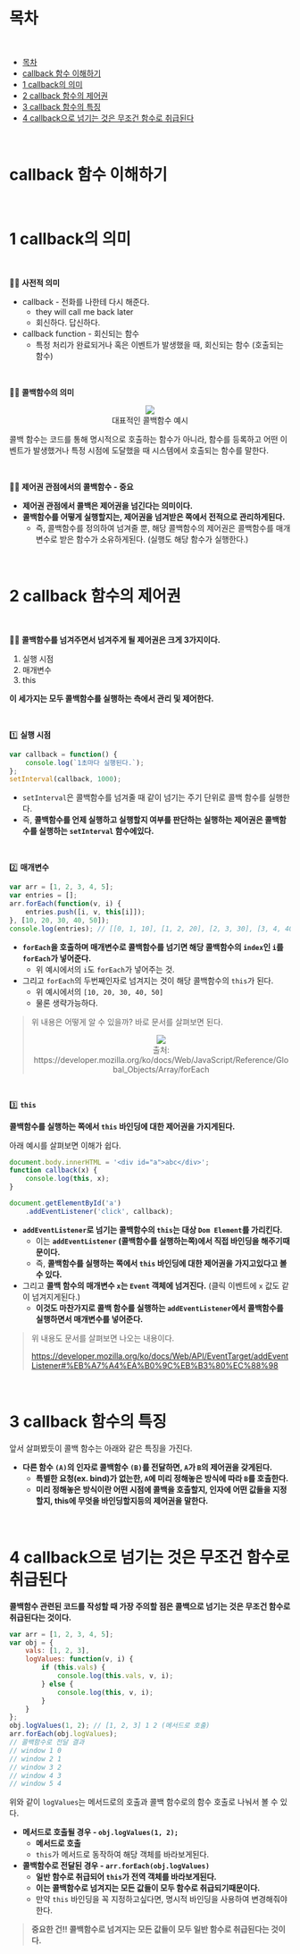 # 목차

<br>

- [목차](#목차)
- [callback 함수 이해하기](#callback-함수-이해하기)
- [1 callback의 의미](#1-callback의-의미)
- [2 callback 함수의 제어권](#2-callback-함수의-제어권)
- [3 callback 함수의 특징](#3-callback-함수의-특징)
- [4 callback으로 넘기는 것은 무조건 함수로 취급된다](#4-callback으로-넘기는-것은-무조건-함수로-취급된다)

<br>

# callback 함수 이해하기

<br>

# 1 callback의 의미

<br>

💁‍♂️ **사전적 의미**

* callback - 전화를 나한테 다시 해준다.
  * they will call me back later
  * 회신하다. 답신하다.
* callback function - 회신되는 함수
  * 특정 처리가 완료되거나 혹은 이벤트가 발생했을 때, 회신되는 함수 (호출되는 함수)

<br>

💁‍♂️ **콜백함수의 의미**

<p align="center"><img src="./image/callback_example.png"><br>대표적인 콜백함수 예시 </p>

콜백 함수는 코드를 통해 명시적으로 호출하는 함수가 아니라, 함수를 등록하고 어떤 이벤트가 발생했거나 특정 시점에 도달했을 때 시스템에서 호출되는 함수를 말한다.

<br>

💁‍♂️ **제어권 관점에서의 콜백함수 - 중요**

* **제어권 관점에서 콜백은 제어권을 넘긴다는 의미이다.**
* **콜백함수를 어떻게 실행할지는, 제어권을 넘겨받은 쪽에서 전적으로 관리하게된다.**
  * 즉, 콜백함수를 정의하여 넘겨줄 뿐, 해당 콜백함수의 제어권은 콜백함수를 매개변수로 받은 함수가 소유하게된다. (실행도 해당 함수가 실행한다.)

<br>

# 2 callback 함수의 제어권

<br>

💁‍♂️ **콜백함수를 넘겨주면서 넘겨주게 될 제어권은 크게 3가지이다.**

1. 실행 시점
2. 매개변수
3. this

**이 세가지는 모두 콜백함수를 실행하는 측에서 관리 및 제어한다.**

<br>

1️⃣ **실행 시점**

```js
var callback = function() {
    console.log(`1초마다 실행된다.`);
};
setInterval(callback, 1000);
```
* `setInterval`은 콜백함수를 넘겨줄 때 같이 넘기는 주기 단위로 콜백 함수를 실행한다.
* 즉, **콜백함수를 언제 실행하고 실행할지 여부를 판단하는 실행하는 제어권은 콜백함수를 실행하는 `setInterval` 함수에있다.**

<br>

2️⃣ **매개변수**

```js
var arr = [1, 2, 3, 4, 5];
var entries = [];
arr.forEach(function(v, i) {
    entries.push([i, v, this[i]]);
}, [10, 20, 30, 40, 50]);
console.log(entries); // [[0, 1, 10], [1, 2, 20], [2, 3, 30], [3, 4, 40], [4, 5, 50]]
```
* **`forEach`을 호출하며 매개변수로 콜백함수를 넘기면 해당 콜백함수의 `index`인 `i`를 `forEach`가 넣어준다.**
  * 위 예시에서의 `i`도 `forEach`가 넣어주는 것.
* 그리고 `forEach`의 두번째인자로 넘겨지는 것이 해당 콜백함수의 `this`가 된다.
  * 위 예시에서의 `[10, 20, 30, 40, 50]`
  * 물론 생략가능하다.

> 위 내용은 어떻게 알 수 있을까? 바로 문서를 살펴보면 된다.
> 
> <p align="center"><img src="./image/callback_example_2.png"><br>출처: https://developer.mozilla.org/ko/docs/Web/JavaScript/Reference/Global_Objects/Array/forEach </p>

<br>

3️⃣ **`this`**

**콜백함수를 실행하는 쪽에서 `this` 바인딩에 대한 제어권을 가지게된다.**

아래 예시를 살펴보면 이해가 쉽다.

```js
document.body.innerHTML = '<div id="a">abc</div>';
function callback(x) {
    console.log(this, x);
}

document.getElementById('a')
    .addEventListener('click', callback);
```
* **`addEventListener`로 넘기는 콜백함수의 `this`는 대상 `Dom Element`를 가리킨다.**
  * 이는 **`addEventListener` (콜백함수를 실행하는쪽)에서 직접 바인딩을 해주기때문이다.**
  * 즉, **콜백함수를 실행하는 쪽에서 `this` 바인딩에 대한 제어권을 가지고있다고 볼 수 있다.**
* 그리고 **콜백 함수의 매개변수 `x`는 `Event` 객체에 넘겨진다.** (클릭 이벤트에 `x` 값도 같이 넘겨지게된다.)
  * **이것도 마찬가지로 콜백 함수를 실행하는 `addEventListener`에서 콜백함수를 실행하면서 매개변수를 넣어준다.**

> 위 내용도 문서를 살펴보면 나오는 내용이다.
> 
> https://developer.mozilla.org/ko/docs/Web/API/EventTarget/addEventListener#%EB%A7%A4%EA%B0%9C%EB%B3%80%EC%88%98

<br>

# 3 callback 함수의 특징
앞서 살펴봤듯이 콜백 함수는 아래와 같은 특징을 가진다.

* **다른 함수 `(A)`의 인자로 콜백함수 `(B)`를 전달하면, `A`가 `B`의 제어권을 갖게된다.**
  * **특별한 요청(ex. bind)가 없는한, `A`에 미리 정해놓은 방식에 따라 `B`를 호출한다.**
  * **미리 정해놓은 방식이란 어떤 시점에 콜백을 호출할지, 인자에 어떤 값들을 지정할지, this에 무엇을 바인딩할지등의 제어권을 말한다.**

<br>

# 4 callback으로 넘기는 것은 무조건 함수로 취급된다
**콜백함수 관련된 코드를 작성할 때 가장 주의할 점은 콜백으로 넘기는 것은 무조건 함수로 취급된다는 것이다.**

```js
var arr = [1, 2, 3, 4, 5];
var obj = {
    vals: [1, 2, 3],
    logValues: function(v, i) {
        if (this.vals) {
            console.log(this.vals, v, i);
        } else {
            console.log(this, v, i);
        }
    }
};
obj.logValues(1, 2); // [1, 2, 3] 1 2 (메서드로 호출)
arr.forEach(obj.logValues); 
// 콜백함수로 전달 결과
// window 1 0 
// window 2 1 
// window 3 2 
// window 4 3 
// window 5 4 
```

위와 같이 `logValues`는 메서드로의 호출과 콜백 함수로의 함수 호출로 나눠서 볼 수 있다.

* **메서드로 호출될 경우 - `obj.logValues(1, 2);`**
  * **메서드로 호출**
  * `this`가 메서드로 동작하여 해당 객체를 바라보게된다.
* **콜백함수로 전달된 경우 - `arr.forEach(obj.logValues)`**
  * **일반 함수로 취급되어 `this`가 전역 객체를 바라보게된다.**
  * **이는 콜백함수로 넘겨지는 모든 값들이 모두 함수로 취급되기때문이다.**
  * 만약 `this` 바인딩을 꼭 지정하고싶다면, 명시적 바인딩을 사용하여 변경해줘야한다.

> **중요한 건!! 콜백함수로 넘겨지는 모든 값들이 모두 일반 함수로 취급된다는 것이다.**

